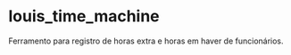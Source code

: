louis_time_machine
==================

Ferramento para registro de horas extra e horas em haver de funcionários.